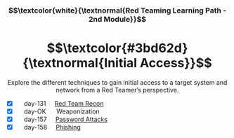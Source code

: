 <h3 align="center"> $$\textcolor{white}{\textnormal{Red Teaming Learning Path - 2nd Module}}$$ </h3>

<h1 align="center"> $$\textcolor{#3bd62d}{\textnormal{Initial Access}}$$ </h1>

<p align="center">Explore the different techniques to gain initial access to a target system and network from a Red Teamer’s perspective.</p>

- [x] &nbsp;&nbsp;&nbsp; day-131 &nbsp;&nbsp;&nbsp; [Red Team Recon]()
- [x] &nbsp;&nbsp;&nbsp; day-OK &nbsp;&nbsp;&nbsp;&nbsp; Weaponization
- [x] &nbsp;&nbsp;&nbsp; day-157 &nbsp;&nbsp;&nbsp; [Password Attacks]()
- [x] &nbsp;&nbsp;&nbsp; day-158 &nbsp;&nbsp;&nbsp; [Phishing]()
